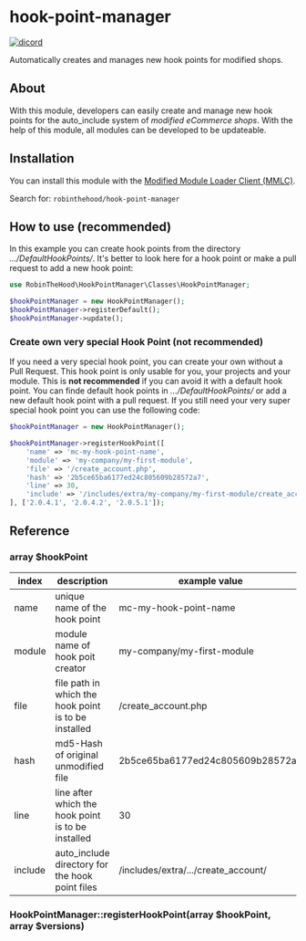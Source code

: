 # hook-point-manager
[![dicord](https://img.shields.io/discord/727190419158597683)](https://discord.gg/9NqwJqP)

Automatically creates and manages new hook points for modified shops.

## About
With this module, developers can easily create and manage new hook points for the auto_include system of *modified eCommerce shops*. With the help of this module, all modules can be developed to be updateable.

## Installation
You can install this module with the [Modified Module Loader Client (MMLC)](http://module-loader.de).

Search for: `robinthehood/hook-point-manager`

## How to use (recommended)

In this example you can create hook points from the directory *.../DefaultHookPoints/*. It's better to look here for a hook point or make a pull request to add a new hook point:

```php
use RobinTheHood\HookPointManager\Classes\HookPointManager;

$hookPointManager = new HookPointManager();
$hookPointManager->registerDefault();
$hookPointManager->update();
```

### Create own very special Hook Point (not recommended)
If you need a very special hook point, you can create your own without a Pull Request. This hook point is only usable for you, your projects and your module. This is **not recommended** if you can avoid it with a default hook point. You can finde default hook points in *.../DefaultHookPoints/* or add a new default hook point with a pull request. If you still need your very super special hook point you can use the following code:

```php
$hookPointManager = new HookPointManager();

$hookPointManager->registerHookPoint([
    'name' => 'mc-my-hook-point-name',
    'module' => 'my-company/my-first-module',
    'file' => '/create_account.php',
    'hash' => '2b5ce65ba6177ed24c805609b28572a7',
    'line' => 30,
    'include' => '/includes/extra/my-company/my-first-module/create_account/'
], ['2.0.4.1', '2.0.4.2', '2.0.5.1']);
```

## Reference

### array $hookPoint
| index   | description                                          | example value                       |
|---------|------------------------------------------------------|-------------------------------------|
| name    | unique name of the hook point                        | mc-my-hook-point-name               |
| module  | module name of hook poit creator                     | my-company/my-first-module          |
| file    | file path in which the hook point is to be installed | /create_account.php                 |
| hash    | md5-Hash of original unmodified file                 | 2b5ce65ba6177ed24c805609b28572a7    |
| line    | line after which the hook point is to be installed   | 30                                  |
| include | auto_include directory for the hook point files      | /includes/extra/.../create_account/ |

### HookPointManager::registerHookPoint(array $hookPoint, array $versions)
